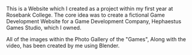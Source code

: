 This is a Website which I created as a project within my first year at Rosebank College.
The core idea was to create a fictional Game Development Website for a Game Development Company, Hephaestus Games Studio, which I owned.

All of the images within the Photo Gallery of the "Games", Along with the video, has been created by me using Blender.
